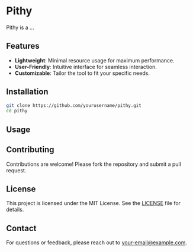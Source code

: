 # Pithy

Pithy is a ...

## Features

- **Lightweight**: Minimal resource usage for maximum performance.
- **User-Friendly**: Intuitive interface for seamless interaction.
- **Customizable**: Tailor the tool to fit your specific needs.

## Installation

```bash
git clone https://github.com/yourusername/pithy.git
cd pithy
```

## Usage

## Contributing

Contributions are welcome! Please fork the repository and submit a pull request.

## License

This project is licensed under the MIT License. See the [LICENSE](LICENSE) file for details.

## Contact

For questions or feedback, please reach out to [your-email@example.com](mailto:your-email@example.com).